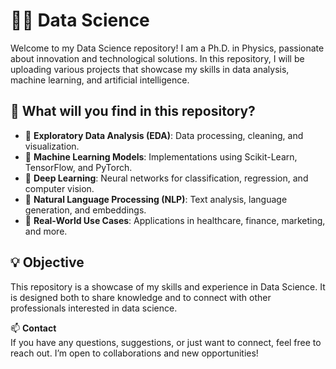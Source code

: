 # 🧑‍🔬 Data Science  

Welcome to my Data Science repository! I am a Ph.D. in Physics, passionate about innovation and technological solutions. In this repository, I will be uploading various projects that showcase my skills in data analysis, machine learning, and artificial intelligence.  

## 📌 What will you find in this repository?  
- 🔹 **Exploratory Data Analysis (EDA)**: Data processing, cleaning, and visualization.  
- 🔹 **Machine Learning Models**: Implementations using Scikit-Learn, TensorFlow, and PyTorch.  
- 🔹 **Deep Learning**: Neural networks for classification, regression, and computer vision.  
- 🔹 **Natural Language Processing (NLP)**: Text analysis, language generation, and embeddings.  
- 🔹 **Real-World Use Cases**: Applications in healthcare, finance, marketing, and more.  

## 💡 Objective  
This repository is a showcase of my skills and experience in Data Science. It is designed both to share knowledge and to connect with other professionals interested in data science.  

📫 **Contact**  
If you have any questions, suggestions, or just want to connect, feel free to reach out. I’m open to collaborations and new opportunities! 
